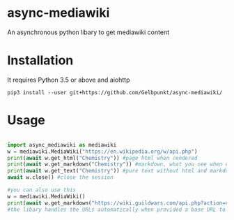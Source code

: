 # async-mediawiki
An asynchronous python libary to get mediawiki content

# Installation

It requires Python 3.5 or above and aiohttp

`pip3 install --user git+https://github.com/Gelbpunkt/async-mediawiki/`

# Usage
```python

import async_mediawiki as mediawiki
w = mediawiki.MediaWiki("https://en.wikipedia.org/w/api.php")
print(await w.get_html("Chemistry")) #page html when rendered 
print(await w.get_markdown("Chemistry")) #markdown, what you see when editing a page
print(await w.get_text("Chemistry")) #pure text without html and markdown
await w.close() #close the session

#you can also use this
w = mediawiki.MediaWiki()
print(await w.get_markdown("https://wiki.guildwars.com/api.php?action=query&titles=Ranger&prop=revisions&rvprop=content&format=json&formatversion=2"))
#the libary handles the URLs automatically when provided a base URL to the API

```
